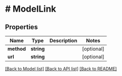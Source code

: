# # ModelLink

## Properties

Name | Type | Description | Notes
------------ | ------------- | ------------- | -------------
**method** | **string** |  | [optional]
**url** | **string** |  | [optional]

[[Back to Model list]](../../README.md#models) [[Back to API list]](../../README.md#endpoints) [[Back to README]](../../README.md)
